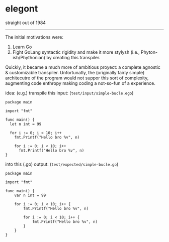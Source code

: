 # elegont 

straight out of 1984 

----

The initial motivations were:

1. Learn Go
2. Fight GoLang syntactic rigidity and make it more stylysh (i.e., Phyton-ish/Phythonian) by creating this transpiler.

Quickly, it became a much more of ambitious proyect: a complete agnostic & customizable transpiler. Unfortunatly, the (originally fairly simple) architecutre of the program would not suppor this sort of complexity, augmenting code enthropy making coding a not-so-fun of a experience.

idea: (e.g.)
transpile this input: (`test/input/simple-bucle.ego`)
```
package main

import "fmt"

func main() {
  let n int = 99
  
  for i := 0; i < 10; i++
    fmt.Printf("Hello bro %v", n)
    
    for i := 0; i < 10; i++
      fmt.Printf("Hello bro %v", n)
}
```

into this (.go) output: (`test/expected/simple-bucle.go`)
```
package main

import "fmt"

func main() {
	var n int = 99

	for i := 0; i < 10; i++ {
		fmt.Printf("Hello bro %v", n)

		for i := 0; i < 10; i++ {
			fmt.Printf("Hello bro %v", n)
		}
	}
}
```

